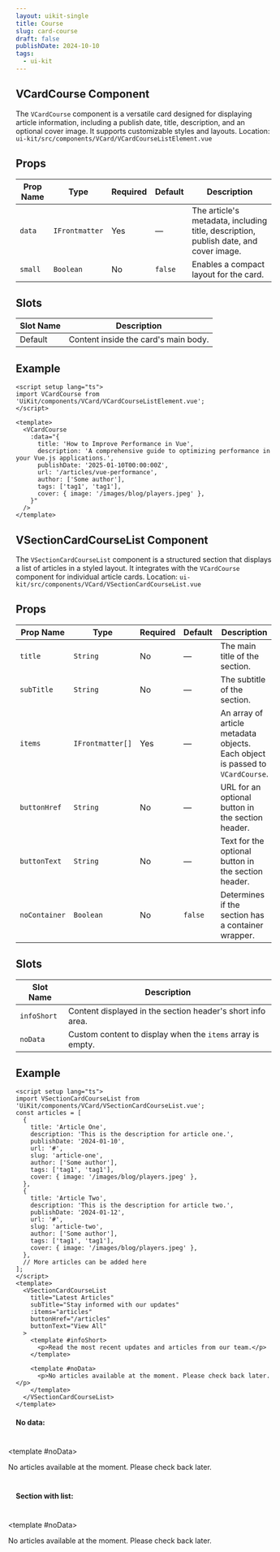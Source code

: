 ```yaml
---
layout: uikit-single
title: Course
slug: card-course
draft: false
publishDate: 2024-10-10
tags:
  - ui-kit
---
```


## VCardCourse Component
The `VCardCourse` component is a versatile card designed for displaying article information, including a publish date, title, description, and an optional cover image. It supports customizable styles and layouts.
Location: `ui-kit/src/components/VCard/VCardCourseListElement.vue`

## Props
| Prop Name   | Type               | Required | Default | Description                                                             |
|-------------|--------------------|----------|---------|-------------------------------------------------------------------------|
| `data`      | `IFrontmatter`     | Yes      | —       | The article's metadata, including title, description, publish date, and cover image. |
| `small`     | `Boolean`          | No       | `false` | Enables a compact layout for the card.                                 |

## Slots
| Slot Name | Description                                      |
|-----------|--------------------------------------------------|
| Default   | Content inside the card's main body.            |

## Example
```vue
<script setup lang="ts">
import VCardCourse from 'UiKit/components/VCard/VCardCourseListElement.vue';
</script>

<template>
  <VCardCourse
    :data="{
      title: 'How to Improve Performance in Vue',
      description: 'A comprehensive guide to optimizing performance in your Vue.js applications.',
      publishDate: '2025-01-10T00:00:00Z',
      url: '/articles/vue-performance',
      author: ['Some author'],
      tags: ['tag1', 'tag1'],
      cover: { image: '/images/blog/players.jpeg' },
    }"
  />
</template>
```

<script setup lang="ts">
import VCardCourse from 'UiKit/components/VCard/VCardCourseListElement.vue';
import VSectionCardCourseList from 'UiKit/components/VCard/VSectionCardCourseList.vue';

const articles = [
  {
    title: 'Article One',
    description: 'This is the description for article one.',
    publishDate: '2024-01-10',
    url: '#',
    slug: 'article-one',
    author: ['Some author'],
    tags: ['tag1', 'tag1'],
    cover: { image: '/images/blog/players.jpeg' },
  },
  {
    title: 'Article Two',
    description: 'This is the description for article two.',
    publishDate: '2024-01-12',
    url: '#',
    slug: 'article-two',
    author: ['Some author'],
    tags: ['tag1', 'tag1'],
    cover: { image: '/images/blog/players.jpeg' },
  },
  // More articles can be added here
];
</script>

<VCardCourse
    :data="{
      title: 'How to Improve Performance in Vue',
      description: 'A comprehensive guide to optimizing performance in your Vue.js applications.',
      publishDate: '2025-01-10T00:00:00Z',
      url: '#',
      author: ['Some author'],
      tags: ['tag1', 'tag1'],
      cover: { image: '/images/blog/players.jpeg' },
    }"
/>

## VSectionCardCourseList Component
The `VSectionCardCourseList` component is a structured section that displays a list of articles in a styled layout. It integrates with the `VCardCourse` component for individual article cards. Location: `ui-kit/src/components/VCard/VSectionCardCourseList.vue`

## Props
| Prop Name    | Type                   | Required | Default | Description                                                                 |
|--------------|------------------------|----------|---------|-----------------------------------------------------------------------------|
| `title`      | `String`               | No       | —       | The main title of the section.                                             |
| `subTitle`   | `String`               | No       | —       | The subtitle of the section.                                               |
| `items`      | `IFrontmatter[]`       | Yes      | —       | An array of article metadata objects. Each object is passed to `VCardCourse`. |
| `buttonHref` | `String`               | No       | —       | URL for an optional button in the section header.                          |
| `buttonText` | `String`               | No       | —       | Text for the optional button in the section header.                        |
| `noContainer`| `Boolean`              | No       | `false` | Determines if the section has a container wrapper.                         |


## Slots
| Slot Name    | Description                                     |
|--------------|-------------------------------------------------|
| `infoShort`  | Content displayed in the section header's short info area. |
| `noData`     | Custom content to display when the `items` array is empty. |


## Example
```vue
<script setup lang="ts">
import VSectionCardCourseList from 'UiKit/components/VCard/VSectionCardCourseList.vue';
const articles = [
  {
    title: 'Article One',
    description: 'This is the description for article one.',
    publishDate: '2024-01-10',
    url: '#',
    slug: 'article-one',
    author: ['Some author'],
    tags: ['tag1', 'tag1'],
    cover: { image: '/images/blog/players.jpeg' },
  },
  {
    title: 'Article Two',
    description: 'This is the description for article two.',
    publishDate: '2024-01-12',
    url: '#',
    slug: 'article-two',
    author: ['Some author'],
    tags: ['tag1', 'tag1'],
    cover: { image: '/images/blog/players.jpeg' },
  },
  // More articles can be added here
];
</script>
<template>
  <VSectionCardCourseList
    title="Latest Articles"
    subTitle="Stay informed with our updates"
    :items="articles"
    buttonHref="/articles"
    buttonText="View All"
  >
    <template #infoShort>
      <p>Read the most recent updates and articles from our team.</p>
    </template>

    <template #noData>
      <p>No articles available at the moment. Please check back later.</p>
    </template>
  </VSectionCardCourseList>
</template>
```

#### No data:
<div style="margin: 40px -15px;">
<VSectionCardCourseList
    title="Latest Articles"
    subTitle="Stay informed with our updates"
    :items="[]"
    buttonHref="/articles"
    buttonText="View All"
>

  <template #noData>
      <p>No articles available at the moment. Please check back later.</p>
  </template>
</VSectionCardCourseList>
</div>

#### Section with list:
<div style="margin: 40px -15px;">
<VSectionCardCourseList
    title="Latest Articles"
    subTitle="Stay informed with our updates"
    :items="articles"
    buttonHref="/articles"
    buttonText="View All"
>

  <template #noData>
      <p>No articles available at the moment. Please check back later.</p>
  </template>
</VSectionCardCourseList>
</div>
